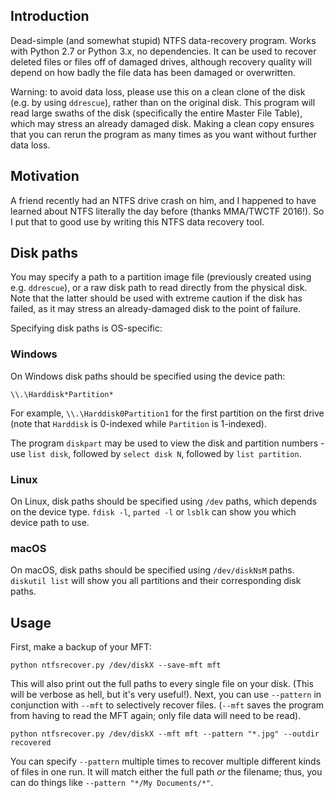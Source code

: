 ## Introduction

Dead-simple (and somewhat stupid) NTFS data-recovery program. Works with Python 2.7 or Python 3.x, no dependencies. It can be used to recover deleted files or files off of damaged drives, although recovery quality will depend on how badly the file data has been damaged or overwritten.

Warning: to avoid data loss, please use this on a clean clone of the disk (e.g. by using `ddrescue`), rather than on the original disk. This program will read large swaths of the disk (specifically the entire Master File Table), which may stress an already damaged disk. Making a clean copy ensures that you can rerun the program as many times as you want without further data loss.

## Motivation
A friend recently had an NTFS drive crash on him, and I happened to have learned about NTFS literally the day before (thanks MMA/TWCTF 2016!). So I put that to good use by writing this NTFS data recovery tool.

## Disk paths

You may specify a path to a partition image file (previously created using e.g. `ddrescue`), or a raw disk path to read directly from the physical disk. Note that the latter should be used with extreme caution if the disk has failed, as it may stress an already-damaged disk to the point of failure.

Specifying disk paths is OS-specific:

### Windows
On Windows disk paths should be specified using the device path:

    \\.\Harddisk*Partition*

For example, `\\.\Harddisk0Partition1` for the first partition on the first drive (note that `Harddisk` is 0-indexed while `Partition` is 1-indexed).

The program `diskpart` may be used to view the disk and partition numbers - use `list disk`, followed by `select disk N`, followed by `list partition`.

### Linux
On Linux, disk paths should be specified using `/dev` paths, which depends on the device type. `fdisk -l`, `parted -l` or `lsblk` can show you which device path to use.

### macOS
On macOS, disk paths should be specified using `/dev/diskNsM` paths. `diskutil list` will show you all partitions and their corresponding disk paths.

## Usage

First, make a backup of your MFT:

    python ntfsrecover.py /dev/diskX --save-mft mft

This will also print out the full paths to every single file on your disk. (This will be verbose as hell, but it's very useful!). Next, you can use `--pattern` in conjunction with `--mft` to selectively recover files. (`--mft` saves the program from having to read the MFT again; only file data will need to be read).

    python ntfsrecover.py /dev/diskX --mft mft --pattern "*.jpg" --outdir recovered

You can specify `--pattern` multiple times to recover multiple different kinds of files in one run. It will match either the full path *or* the filename; thus, you can do things like `--pattern "*/My Documents/*"`.
